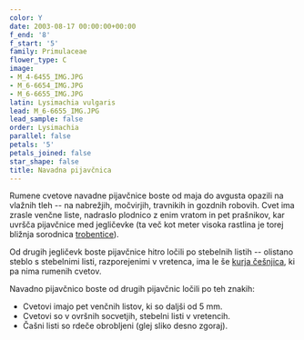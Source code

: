 ```yaml
---
color: Y
date: 2003-08-17 00:00:00+00:00
f_end: '8'
f_start: '5'
family: Primulaceae
flower_type: C
image:
- M_4-6455_IMG.JPG
- M_6-6654_IMG.JPG
- M_6-6655_IMG.JPG
latin: Lysimachia vulgaris
lead: M_6-6655_IMG.JPG
lead_sample: false
order: Lysimachia
parallel: false
petals: '5'
petals_joined: false
star_shape: false
title: Navadna pijavčnica
---
```

Rumene cvetove navadne pijavčnice boste od maja do avgusta opazili na vlažnih tleh -- na nabrežjih, močvirjih, travnikih in gozdnih robovih. Cvet ima zrasle venčne liste, nadraslo plodnico z enim vratom in pet prašnikov, kar uvršča pijavčnice med jegličevke (ta več kot meter visoka rastlina je torej bližnja sorodnica [trobentice](../../primulavulgaris/trobentica/)).

Od drugih jegličevk boste pijavčnice hitro ločili po stebelnih listih -- olistano steblo s stebelnimi listi, razporejenimi v vretenca, ima le še [kurja češnjica](../../anagallisarvensis/navadna-kurja-&#269;ešnjica/), ki pa nima rumenih cvetov.

Navadno pijavčnico boste od drugih pijavčnic ločili po teh znakih:

-   Cvetovi imajo pet venčnih listov, ki so daljši od 5 mm.
-   Cvetovi so v ovršnih socvetjih, stebelni listi v vretencih.
-   Čašni listi so rdeče obrobljeni (glej sliko desno zgoraj).
